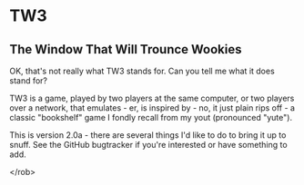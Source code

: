 TW3
===

The Window That Will Trounce Wookies
------------------------------------

OK, that's not really what TW3 stands for. Can you tell me what it does stand for?

TW3 is a game, played by two players at the same computer, or two players over a network,
that emulates - er, is inspired by - no, it just plain rips off - a classic "bookshelf" 
game I fondly recall from my yout (pronounced "yute").

This is version 2.0a - there are several things I'd like to do to bring it up to snuff.
See the GitHub bugtracker if you're interested or have something to add.

 &lt;/rob>

